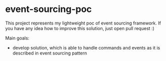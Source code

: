 # event-sourcing-poc

This project represents my lightweight poc of event sourcing framework.
If you have any idea how to improve this solution, just open pull request :)


Main goals: 
- develop solution, which is able to handle commands and events as it is described in event sourcing pattern
